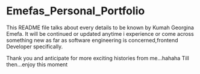 # Emefas_Personal_Portfolio

This README file talks about every details to be known by Kumah Georgina Emefa.
It will be continued or updated anytime i experience or come across something new as far as software engineering is concerned,frontend Developer specifically.

Thank you and anticipate for more exciting histories from me...hahaha
Till then...enjoy this moment
